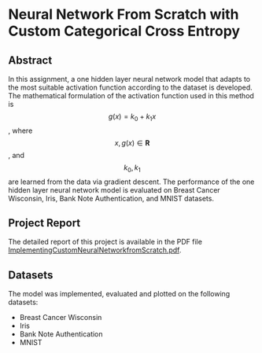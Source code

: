 # Neural Network From Scratch with Custom Categorical Cross Entropy

## Abstract
In this assignment, a one hidden layer neural network model that adapts to the most suitable activation function according to the dataset is developed. The mathematical formulation of the activation function used in this method is $$g(x)  = k_0 + k_1x$$, where $$x, g(x) \in \textbf{R}$$, and  $$k_0, k_1$$ are learned from the data via gradient descent. The performance of the one hidden layer neural network model is evaluated on Breast Cancer Wisconsin, Iris, Bank Note Authentication, and MNIST datasets.

## Project Report
The detailed report of this project is available in the PDF file [ImplementingCustomNeuralNetworkfromScratch.pdf](https://github.com/akshat-gosain/everythingnew/blob/master/Brain_DeepLearning/Custom_Neural_Network/ImplementingCustomNeuralNetworkFromScratch.pdf).

## Datasets
The model was implemented, evaluated and plotted on the following datasets:
- Breast Cancer Wisconsin
- Iris
- Bank Note Authentication
- MNIST
